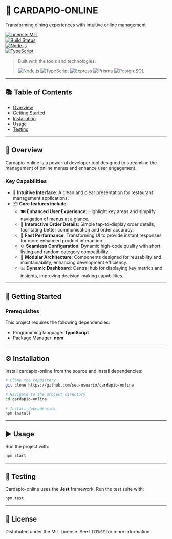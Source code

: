 # 🧾 CARDAPIO-ONLINE

Transforming dining experiences with intuitive online management

[![License: MIT](https://img.shields.io/badge/License-MIT-yellow.svg)](LICENSE)  
[![Build Status](https://img.shields.io/badge/build-passing-brightgreen)]()  
[![Node.js](https://img.shields.io/badge/Node.js-Enabled-green)]()  
[![TypeScript](https://img.shields.io/badge/TypeScript-Used-blue)]()

> Built with the tools and technologies:  
>  
> ![Node.js](https://img.shields.io/badge/Node.js-%23339933?style=for-the-badge&logo=node.js&logoColor=white)
> ![TypeScript](https://img.shields.io/badge/TypeScript-%23007ACC?style=for-the-badge&logo=typescript&logoColor=white)
> ![Express](https://img.shields.io/badge/Express-%23000000.svg?style=for-the-badge&logo=express&logoColor=white)
> ![Prisma](https://img.shields.io/badge/Prisma-%23000000?style=for-the-badge&logo=prisma&logoColor=white)
> ![PostgreSQL](https://img.shields.io/badge/PostgreSQL-%23316192?style=for-the-badge&logo=postgresql&logoColor=white)

---

## 📚 Table of Contents

- [Overview](#overview)  
- [Getting Started](#getting-started)  
- [Installation](#installation)  
- [Usage](#usage)  
- [Testing](#testing)

---

## 🧐 Overview

Cardapio-online is a powerful developer tool designed to streamline the management of online menus and enhance user engagement.

### Key Capabilities

- 📱 **Intuitive Interface**: A clean and clear presentation for restaurant management applications.
- 📦 **Core features include**:
  - 🍽 **Enhanced User Experience**: Highlight key areas and simplify navigation of menus at a glance.
  - 🧾 **Interactive Order Details**: Simple tap-to-display order details, facilitating better communication and order accuracy.
  - 🚀 **Fast Performance**: Transforming UI to provide instant responses for more enhanced product interaction.
  - ⚙️ **Seamless Configuration**: Dynamic high-code quality with short listing and random category compatibility.
  - 🧱 **Modular Architecture**: Components designed for reusability and maintainability, enhancing development efficiency.
  - 📊 **Dynamic Dashboard**: Central hub for displaying key metrics and insights, improving decision-making capabilities.

---

## 🚀 Getting Started

### Prerequisites

This project requires the following dependencies:

- Programming language: **TypeScript**
- Package Manager: **npm**

---

## ⚙️ Installation

Install cardapio-online from the source and install dependencies:

```bash
# Clone the repository
git clone https://github.com/seu-usuario/cardapio-online
```

```bash
# Navigate to the project directory
cd cardapio-online
```

```bash
# Install dependencies
npm install
```

---

## ▶️ Usage

Run the project with:

```bash
npm start
```

---

## 🧪 Testing

Cardapio-online uses the **Jest** framework. Run the test suite with:

```bash
npm test
```

---

## 📄 License

Distributed under the MIT License. See `LICENSE` for more information.
